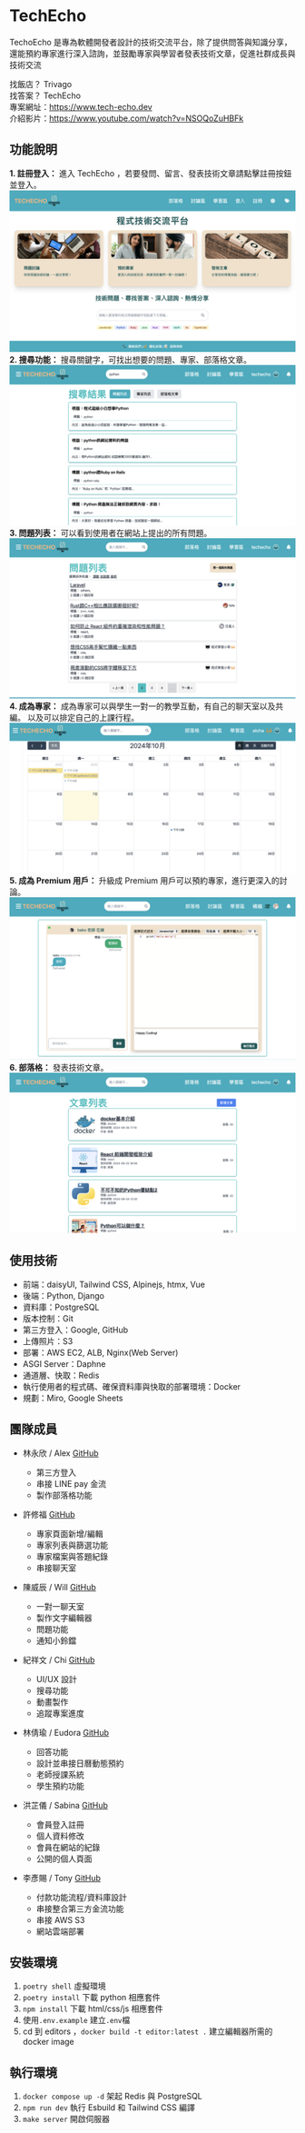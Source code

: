 # TechEcho

TechoEcho 是專為軟體開發者設計的技術交流平台，除了提供問答與知識分享，還能預約專家進行深入諮詢，並鼓勵專家與學習者發表技術文章，促進社群成長與技術交流

找飯店？ Trivago <br>
找答案？ TechEcho <br>
專案網址：https://www.tech-echo.dev <br>
介紹影片：https://www.youtube.com/watch?v=NSOQoZuHBFk

## 功能說明

**1. 註冊登入：** 進入 TechEcho ，若要發問、留言、發表技術文章請點擊註冊按鈕並登入。
![home](./static/images/首頁.png)
<br>
**2. 搜尋功能：** 搜尋關鍵字，可找出想要的問題、專家、部落格文章。
![search](./static/images/搜尋.png)
<br>
**3. 問題列表：** 可以看到使用者在網站上提出的所有問題。
![問題列表](./static/images/問題列表.png)
<br>
**4. 成為專家：** 成為專家可以與學生一對一的教學互動，有自己的聊天室以及共編。
以及可以排定自己的上課行程。
![專家日曆](./static/images/專家日曆.png)
<br>
**5. 成為 Premium 用戶：** 升級成 Premium 用戶可以預約專家，進行更深入的討論。
![chat](./static/images/聊天室.png)
<br>
**6. 部落格：** 發表技術文章。
![Blog](./static/images/文章列表.png)

## 使用技術

- 前端：daisyUI, Tailwind CSS, Alpinejs, htmx, Vue
- 後端：Python, Django
- 資料庫：PostgreSQL
- 版本控制：Git
- 第三方登入：Google, GitHub
- 上傳照片：S3
- 部署：AWS EC2, ALB, Nginx(Web Server)
- ASGI Server：Daphne
- 通道層、快取：Redis
- 執行使用者的程式碼、確保資料庫與快取的部署環境：Docker
- 規劃：Miro, Google Sheets

## 團隊成員

- 林永欣 / Alex [GitHub](https://github.com/alextechtrek)

  - 第三方登入
  - 串接 LINE pay 金流
  - 製作部落格功能

- 許修福 [GitHub](https://github.com/buding033171)

  - 專家頁面新增/編輯
  - 專家列表與篩選功能
  - 專家檔案與答題紀錄
  - 串接聊天室

- 陳威辰 / Will [GitHub](https://github.com/Double-T1)

  - 一對一聊天室
  - 製作文字編輯器
  - 問題功能
  - 通知小鈴鐺

- 紀祥文 / Chi [GitHub](https://github.com/chixxyy)

  - UI/UX 設計
  - 搜尋功能
  - 動畫製作
  - 追蹤專案進度

- 林倩瑜 / Eudora [GitHub](https://github.com/imEudora)

  - 回答功能
  - 設計並串接日曆動態預約
  - 老師授課系統
  - 學生預約功能

- 洪芷儀 / Sabina [GitHub](https://github.com/sabina726)

  - 會員登入註冊
  - 個人資料修改
  - 會員在網站的紀錄
  - 公開的個人頁面

- 李彥賜 / Tony [GitHub](https://github.com/ttonylee)

  - 付款功能流程/資料庫設計
  - 串接整合第三方金流功能
  - 串接 AWS S3
  - 網站雲端部署

## 安裝環境

1. `poetry shell` 虛擬環境
2. `poetry install` 下載 python 相應套件
3. `npm install` 下載 html/css/js 相應套件
4. 使用`.env.example` 建立`.env`檔
5. cd 到 editors ，`docker build -t editor:latest .` 建立編輯器所需的 docker image

## 執行環境

1. `docker compose up -d` 架起 Redis 與 PostgreSQL
2. `npm run dev` 執行 Esbuild 和 Tailwind CSS 編譯
3. `make server` 開啟伺服器
